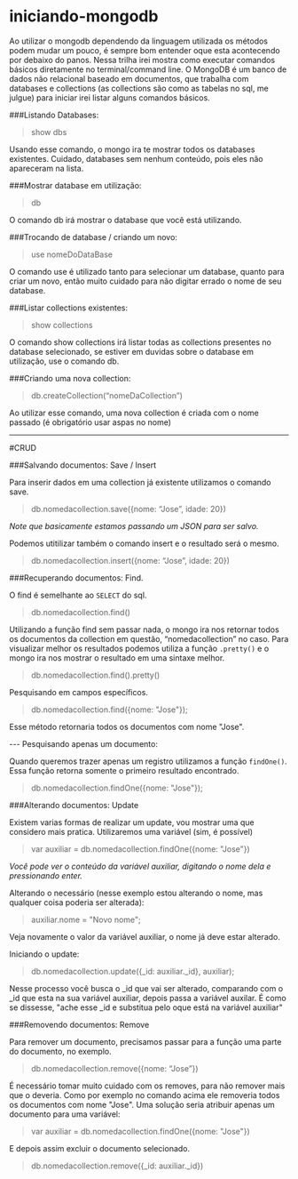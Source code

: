 # iniciando-mongodb

Ao utilizar o mongodb dependendo da linguagem utilizada os métodos podem mudar um pouco, é sempre bom entender oque esta acontecendo por debaixo do panos. Nessa trilha irei mostra como executar comandos básicos diretamente no terminal/command line.
O MongoDB é um banco de dados não relacional baseado em documentos, que trabalha com databases e collections (as collections são como as tabelas no sql, me julgue) para iniciar irei listar alguns comandos básicos.

###Listando Databases:

> show dbs

Usando esse comando, o mongo ira te mostrar todos os databases existentes. Cuidado, databases sem nenhum conteúdo, pois eles  não apareceram na lista.

###Mostrar database em utilização:

> db

O comando db irá mostrar o database que você está utilizando.

###Trocando de database / criando um novo:

> use nomeDoDataBase

O comando use é utilizado tanto para selecionar um database, quanto para criar um novo, então muito cuidado para não digitar errado o nome de seu database.

###Listar collections existentes:

> show collections

O comando show collections irá listar todas as collections presentes no database selecionado, se estiver em duvidas sobre o database em utilização, use o comando db.

###Criando uma nova collection:

> db.createCollection(“nomeDaCollection”)

Ao utilizar esse comando, uma nova collection é criada com o nome passado (é obrigatório usar aspas no nome)

<hr>

#CRUD

###Salvando documentos: Save / Insert

Para inserir dados em uma collection já existente utilizamos o comando save.

> db.nomedacollection.save({nome: “Jose”, idade: 20})

<i>Note que basicamente estamos passando um JSON para ser salvo.</i>

Podemos utitilizar também o comando insert e o resultado será o mesmo.

> db.nomedacollection.insert({nome: “Jose”, idade: 20})

###Recuperando documentos: Find.

O find é semelhante ao `SELECT` do sql.

> db.nomedacollection.find()

Utilizando a função find sem passar nada, o mongo ira nos retornar todos os documentos da collection em questão, “nomedacollection” no caso.
Para visualizar melhor os resultados podemos utiliza a função `.pretty()` e o mongo ira nos
mostrar o resultado em uma sintaxe melhor.

> db.nomedacollection.find().pretty()

Pesquisando em campos específicos.

> db.nomedacollection.find({nome: "Jose"});

Esse método retornaria todos os documentos com nome "Jose".

 --- Pesquisando apenas um documento:

Quando queremos trazer apenas um registro utilizamos a função `findOne()`.
Essa função retorna somente o primeiro resultado encontrado.

> db.nomedacollection.findOne({nome: "Jose"});

###Alterando documentos: Update

Existem varias formas de realizar um update, vou mostrar uma que considero mais pratica. Utilizaremos uma variável (sim, é possível)

> var auxiliar = db.nomedacollection.findOne({nome: "Jose"})

<i>Você pode ver o conteúdo da variável auxiliar, digitando o nome dela e pressionando enter.</i>

Alterando o necessário (nesse exemplo estou alterando o nome, mas qualquer coisa poderia ser alterada):

> auxiliar.nome = "Novo nome";

Veja novamente o valor da variável auxiliar, o nome já deve estar alterado.

Iniciando o update:

> db.nomedacollection.update({_id: auxiliar._id}, auxiliar);

Nesse processo você busca o _id que vai ser alterado, comparando com o _id que esta na sua variável auxiliar, depois passa a variável auxilar. É como se dissesse, "ache esse _id e substitua pelo oque está na variável auxiliar"

###Removendo documentos: Remove

Para remover um documento, precisamos passar para a função uma parte do documento, no exemplo.

> db.nomedacollection.remove({nome: “Jose”})

É necessário tomar muito cuidado com os removes, para não remover mais que o deveria. Como por exemplo no comando acima ele removeria todos os documentos com nome "Jose".
Uma solução seria atribuir apenas um documento para uma variável:

> var auxiliar = db.nomedacollection.findOne({nome: "Jose"})

E depois assim excluir o documento selecionado.

> db.nomedacollection.remove({_id: auxiliar._id})






